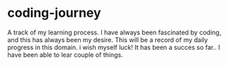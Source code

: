 # coding-journey
A track of my learning process.
I have always been fascinated by coding, and this has always been my desire.
This will be a record of my daily progress in this domain.
i wish myself luck!
It has been a succes so far..
I have been able to lear couple of things.

